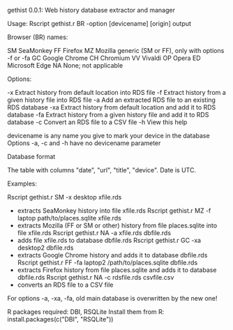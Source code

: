 gethist 0.0.1: Web history database extractor and manager

Usage: Rscript gethist.r BR -option [devicename] [origin] output

Browser (BR) names:

SM	SeaMonkey
FF	Firefox
MZ	Mozilla generic (SM or FF), only with options -f or -fa
GC	Google Chrome
CH	Chromium
VV	Vivaldi
OP	Opera
ED	Microsoft Edge
NA	None; not applicable

Options:

-x	Extract history from default location into RDS file
-f	Extract history from a given history file into RDS file
-a	Add an extracted RDS file to an existing RDS database
-xa	Extract history from default location and add it to RDS database
-fa	Extract history from a given history file and add it to RDS database
-c	Convert an RDS file to a CSV file
-h	View this help

devicename is any name you give to mark your device in the database
Options -a, -c and -h have no devicename parameter

Database format

The table with columns "date", "url", "title", "device". 
Date is UTC.

Examples:

Rscript gethist.r SM -x desktop xfile.rds
 - extracts SeaMonkey history into file xfile.rds
Rscript gethist.r MZ -f laptop path/to/places.sqlite xfile.rds
 - extracts Mozilla (FF or SM or other) history from file places.sqlite 
into file xfile.rds
Rscript gethist.r NA -a xfile.rds dbfile.rds
 - adds file xfile.rds to database dbfile.rds
Rscript gethist.r GC -xa desktop2 dbfile.rds
 - extracts Google Chrome history and adds it to database dbfile.rds
Rscript gethist.r FF -fa laptop2 /path/to/places.sqlite dbfile.rds
 - extracts Firefox history from file places.sqlite and adds it to database
dbfile.rds
Rscript gethist.r NA -c rdsfile.rds csvfile.csv
 - converts an RDS file to a CSV file

For options -a, -xa, -fa, old main database is overwritten by the new one!

R packages required: DBI, RSQLite
Install them from R: install.packages(c("DBI", "RSQLite"))
